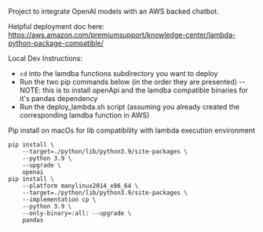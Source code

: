 Project to integrate OpenAI models with an AWS backed chatbot.

Helpful deployment doc here: https://aws.amazon.com/premiumsupport/knowledge-center/lambda-python-package-compatible/

Local Dev Instructions:
- `cd` into the lamdba functions subdirectory you want to deploy 
- Run the two pip commands below (in the order they are presented)
    -- NOTE: this is to install openApi and the lamdba compatible binaries for it's pandas dependency
- Run the deploy_lambda.sh script (assuming you already created the corresponding lamdba function in AWS)

Pip install on macOs for lib compatibility with lambda execution environment
```
pip install \               
    --target=./python/lib/python3.9/site-packages \
    --python 3.9 \
    --upgrade \
    openai
pip install \                    
    --platform manylinux2014_x86_64 \
    --target=./python/lib/python3.9/site-packages \
    --implementation cp \
    --python 3.9 \
    --only-binary=:all: --upgrade \
    pandas
```